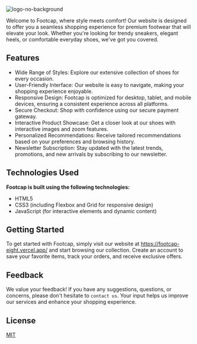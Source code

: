 ![logo-no-background](https://github.com/ketan270/Footcap/assets/146920220/a5f4b42a-df65-48e9-8815-6ad468a8be2a)
<br>

Welcome to Footcap, where style meets comfort! Our website is designed to offer you a seamless shopping experience for premium footwear that will elevate your look. Whether you're looking for trendy sneakers, elegant heels, or comfortable everyday shoes, we've got you covered.
## Features

- Wide Range of Styles: Explore our extensive collection of shoes for every occasion.
- User-Friendly Interface: Our website is easy to navigate, making your shopping experience enjoyable.
- Responsive Design: Footcap is optimized for desktop, tablet, and mobile devices, ensuring a consistent experience across all platforms.
- Secure Checkout: Shop with confidence using our secure payment gateway.
- Interactive Product Showcase: Get a closer look at our shoes with interactive images and zoom features.
- Personalized Recommendations: Receive tailored recommendations based on your preferences and browsing history.
- Newsletter Subscription: Stay updated with the latest trends, promotions, and new arrivals by subscribing to our newsletter.



## Technologies Used

**Footcap is built using the following technologies:**

- HTML5
- CSS3 (including Flexbox and Grid for responsive design)
- JavaScript (for interactive elements and dynamic content)



## Getting Started
To get started with Footcap, simply visit our website at https://footcap-eight.vercel.app/ and start browsing our collection. Create an account to save your favorite items, track your orders, and receive exclusive offers.
## Feedback

We value your feedback! If you have any suggestions, questions, or concerns, please don't hesitate to `contact us`. Your input helps us improve our services and enhance your shopping experience.


## License

[MIT](https://choosealicense.com/licenses/mit/)

